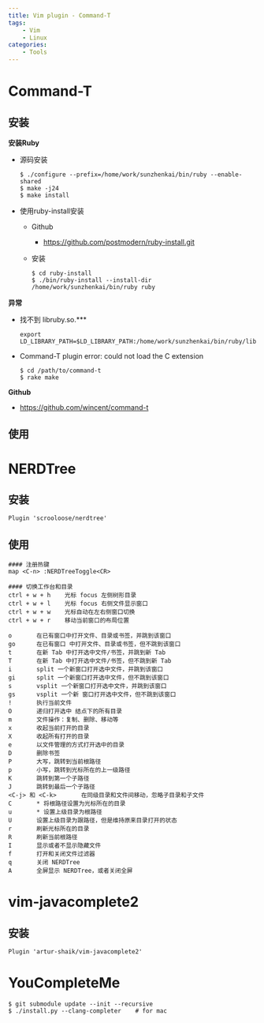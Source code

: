 ```yaml
---
title: Vim plugin - Command-T
tags:
    - Vim
    - Linux
categories:
    - Tools
---
```


# Command-T

## 安装

**安装Ruby**

- 源码安装

  ```shell
  $ ./configure --prefix=/home/work/sunzhenkai/bin/ruby --enable-shared
  $ make -j24
  $ make install
  ```

- 使用ruby-install安装

  - Github

    - https://github.com/postmodern/ruby-install.git

  - 安装

    ```shell
    $ cd ruby-install
    $ ./bin/ruby-install --install-dir /home/work/sunzhenkai/bin/ruby ruby
    ```

**异常**

- 找不到 libruby.so.***

  ```shell
  export LD_LIBRARY_PATH=$LD_LIBRARY_PATH:/home/work/sunzhenkai/bin/ruby/lib
  ```

- Command-T plugin error: could not load the C extension

  ```shell
  $ cd /path/to/command-t
  $ rake make
  ```

**Github**

- https://github.com/wincent/command-t

## 使用

# NERDTree

## 安装

```shell
Plugin 'scrooloose/nerdtree'
```

## 使用

```shell
#### 注册热键
map <C-n> :NERDTreeToggle<CR>

#### 切换工作台和目录
ctrl + w + h    光标 focus 左侧树形目录
ctrl + w + l    光标 focus 右侧文件显示窗口
ctrl + w + w    光标自动在左右侧窗口切换
ctrl + w + r    移动当前窗口的布局位置

o       在已有窗口中打开文件、目录或书签，并跳到该窗口
go      在已有窗口 中打开文件、目录或书签，但不跳到该窗口
t       在新 Tab 中打开选中文件/书签，并跳到新 Tab
T       在新 Tab 中打开选中文件/书签，但不跳到新 Tab
i       split 一个新窗口打开选中文件，并跳到该窗口
gi      split 一个新窗口打开选中文件，但不跳到该窗口
s       vsplit 一个新窗口打开选中文件，并跳到该窗口
gs      vsplit 一个新 窗口打开选中文件，但不跳到该窗口
!       执行当前文件
O       递归打开选中 结点下的所有目录
m       文件操作：复制、删除、移动等
x       收起当前打开的目录
X       收起所有打开的目录
e       以文件管理的方式打开选中的目录
D       删除书签
P       大写，跳转到当前根路径
p       小写，跳转到光标所在的上一级路径
K       跳转到第一个子路径
J       跳转到最后一个子路径
<C-j> 和 <C-k>       在同级目录和文件间移动，忽略子目录和子文件
C       * 将根路径设置为光标所在的目录
u       * 设置上级目录为根路径
U       设置上级目录为跟路径，但是维持原来目录打开的状态
r       刷新光标所在的目录
R       刷新当前根路径
I       显示或者不显示隐藏文件
f       打开和关闭文件过滤器
q       关闭 NERDTree
A       全屏显示 NERDTree，或者关闭全屏
```

# vim-javacomplete2

## 安装

```shell
Plugin 'artur-shaik/vim-javacomplete2'
```



# YouCompleteMe

```shell
$ git submodule update --init --recursive
$ ./install.py --clang-completer	# for mac
```

